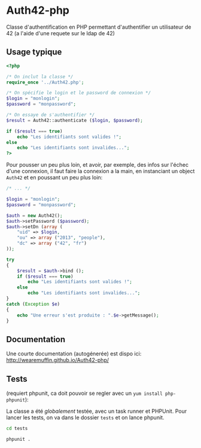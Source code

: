 Auth42-php
======

Classe d'authentification en PHP permettant d'authentifier un utilisateur de 42 (a l'aide d'une requete sur le ldap de 42)


Usage typique
-------------

```php
<?php

/* On inclut la classe */
require_once '../Auth42.php';

/* On spécifie le login et le password de connexion */
$login = "monlogin";
$password = "monpassword";

/* On essaye de s'authentifier */
$result = Auth42::authenticate ($login, $password);

if ($result === true)
    echo "Les identifiants sont valides !";
else
    echo "Les identifiants sont invalides...";
?>
```

Pour pousser un peu plus loin, et avoir, par exemple, des infos sur l'échec 
d'une connexion, il faut faire la connexion a la main, en instanciant un
object `Auth42` et en poussant un peu plus loin:

```php
/* ... */

$login = "monlogin";
$password = "monpassword";

$auth = new Auth42();
$auth->setPassword ($password);
$auth->setDn (array (
    "uid" => $login,
    "ou" => array ("2013", "people"),
    "dc" => array ("42", "fr")
));

try
{
    $result = $auth->bind ();
    if ($result === true)
        echo "Les identifiants sont valides !";
    else
        echo "Les identifiants sont invalides...";
}
catch (Exception $e)
{
    echo "Une erreur s'est produite : ".$e->getMessage();
}
```

Documentation
------------------

Une courte documentation (autogénerée) est dispo ici: http://wearemuffin.github.io/Auth42-php/

Tests
------
(requiert phpunit, ca doit pouvoir se regler avec un `yum install php-phpunit`):

La classe a été _globalement_ testée, avec un task runner et PHPUnit.
Pour lancer les tests, on va dans le dossier `tests` et on lance phpunit.

```sh
cd tests
```
```sh
phpunit .
```
